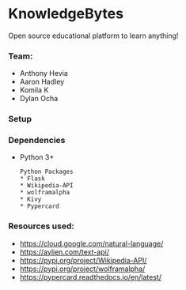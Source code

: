# KnowledgeBytes
Open source educational platform to learn anything!

### Team:
* Anthony Hevia
* Aaron Hadley
* Komila K
* Dylan Ocha

### Setup

### Dependencies
* Python 3+

      Python Packages
      * Flask
      * Wikipedia-API
      * wolframalpha
      * Kivy
      * Pypercard

### Resources used:
* https://cloud.google.com/natural-language/
* https://aylien.com/text-api/
* https://pypi.org/project/Wikipedia-API/
* https://pypi.org/project/wolframalpha/
* https://pypercard.readthedocs.io/en/latest/
